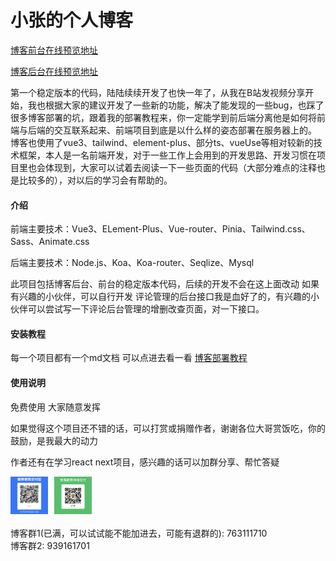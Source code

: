 # 小张的个人博客

[博客前台在线预览地址](http://mrzym.top)

[博客后台在线预览地址](http://mrzym.top/admin)

第一个稳定版本的代码，陆陆续续开发了也快一年了，从我在B站发视频分享开始，我也根据大家的建议开发了一些新的功能，解决了能发现的一些bug，也踩了很多博客部署的坑，跟着我的部署教程来，你一定能学到前后端分离他是如何将前端与后端的交互联系起来、前端项目到底是以什么样的姿态部署在服务器上的。
博客也使用了vue3、tailwind、element-plus、部分ts、vueUse等相对较新的技术框架，本人是一名前端开发，对于一些工作上会用到的开发思路、开发习惯在项目里也会体现到，大家可以试着去阅读一下一些页面的代码（大部分难点的注释也是比较多的），对以后的学习会有帮助的。

#### 介绍

前端主要技术：Vue3、ELement-Plus、Vue-router、Pinia、Tailwind.css、Sass、Animate.css

后端主要技术：Node.js、Koa、Koa-router、Seqlize、Mysql

此项目包括博客后台、前台的稳定版本代码，后续的开发不会在这上面改动
如果有兴趣的小伙伴，可以自行开发
评论管理的后台接口我是血好了的，有兴趣的小伙伴可以尝试写一下评论后台管理的增删改查页面，对一下接口。

#### 安装教程

每一个项目都有一个md文档 可以点进去看一看
[博客部署教程](http://mrzym.top/#/article?id=6)

#### 使用说明

免费使用
大家随意发挥

如果觉得这个项目还不错的话，可以打赏或捐赠作者，谢谢各位大哥赏饭吃，你的鼓励，是我最大的动力

作者还有在学习react next项目，感兴趣的话可以加群分享、帮忙答疑

<div style="display: flex">
  <img src="./alipay.png"  height="60" width="60">
  <img src="./zhifupay.png" style="margin-left: 10px"  height="60" width="60">
</div>

<div style="margin-top: 20px">
  <div>博客群1(已满，可以试试能不能加进去，可能有退群的): 763111710</div>
  <div>博客群2: 939161701</div>
</div>

